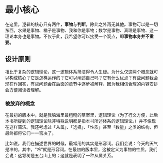 # 最小核心

在这里，逻辑的核心只有两件，**事物**与**判断**，除此之外再无其他。事物可以是一切东西，水果是事物、橘子是事物、我和你是事物；数学是事物、真理是事物、这一理论本身也是事物。不仅于此，我希望你可以接受一个观点，即**事物本身并不重要。**

## 设计原则

相比于复杂的逻辑理论，这一逻辑体系简洁得令人生疑。为什么仅这两个概念就可以构成核心？它是怎样运作的？它可以阐述自己吗？它有什么优点？有些问题我会现在作回答，有些问题会在后面的章节中逐步被解释，因为我相信合理的内容安排会方便阅读者理解。

### 被放弃的概念

在最初的版本中，就是我脑海里最粗糙的草案里，逻辑理论（为了行文方便，此后本书所提到的逻辑理论除非特殊说明都是指本书所述体系的逻辑理论。）并不像现在这样简洁。我还考虑过「从属」、「选择」、「性质」甚至「数量」之类的结构，但最终都将它们一一否决了。

比如说，我们在描述世界的时候，最常用的其实是形容词。我们会说：今天的天气是冷的。其中，“冷”就是形容词。在最初的版本里，这被定义为事物的性质。我们会说：这颗树是五台山上的；这就是表明了一种从属关系。
